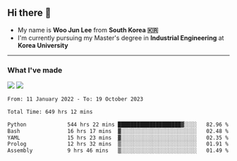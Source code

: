 ## Hi there 👋

- My name is **Woo Jun Lee** from **South Korea 🇰🇷**
- I'm currently pursuing my Master's degree in **Industrial Engineering** at **Korea University**

---

### What I've made

<a href="https://share.streamlit.io/tomtom1103/kuiai_hackathon_2022/main/JL_app.py"><img src="https://img.shields.io/badge/Journey Lee-161B22?style=for-the-badge&logo=streamlit&logoColor=FF4B4B"/></a> <a href="https://jeon-100.github.io/Dangzang/"><img src="https://img.shields.io/badge/당신을 위한 장학금, 당장!-161B22?style=for-the-badge&logo=react&logoColor=#61DAFB"/></a>

<!--START_SECTION:waka-->

```txt
From: 11 January 2022 - To: 19 October 2023

Total Time: 649 hrs 12 mins

Python             544 hrs 22 mins ████████████████████▓░░░░   82.96 %
Bash               16 hrs 17 mins  ▓░░░░░░░░░░░░░░░░░░░░░░░░   02.48 %
YAML               15 hrs 23 mins  ▓░░░░░░░░░░░░░░░░░░░░░░░░   02.35 %
Prolog             12 hrs 32 mins  ▒░░░░░░░░░░░░░░░░░░░░░░░░   01.91 %
Assembly           9 hrs 46 mins   ▒░░░░░░░░░░░░░░░░░░░░░░░░   01.49 %
```

<!--END_SECTION:waka-->
